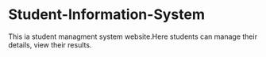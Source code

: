 # Student-Information-System
This ia student managment system website.Here students can manage their details, view their results.
